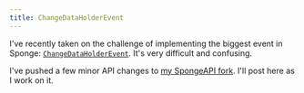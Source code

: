 ```yaml
---
title: ChangeDataHolderEvent
---
```


I've recently taken on the challenge of implementing the biggest event in Sponge: [`ChangeDataHolderEvent`](https://github.com/SpongePowered/SpongeCommon/issues/742#issuecomment-261692920). It's very difficult and confusing.

I've pushed a few minor API changes to [my SpongeAPI fork](https://github.com/JBYoshi/SpongeAPI/tree/data-events). I'll post here as I work on it.
